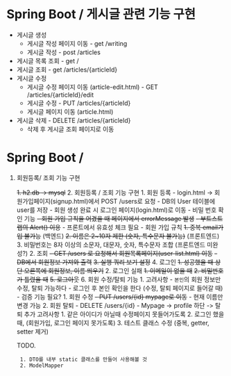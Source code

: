 # Spring Boot / 게시글 관련 기능 구현

* 게시글 생성
    * 게시글 작성 페이지 이동 - get /writing
    * 게시글 작성 - post /articles
* 게시글 목록 조회 - get /
* 게시글 조회 - get /articles/{articleId}
* 게시글 수정
    * 게시글 수정 페이지 이동 (article-edit.html) - GET /articles/{articleId}/edit
    * 게시글 수정 - PUT /articles/{articleId}
    * 게시글 페이지 이동 (article.html)
* 게시글 삭제 - DELETE /articles/{articleId} 
    * 삭제 후 게시글 조회 페이지로 이동
    
# Spring Boot / 

1. 회원등록/ 조회 기능 구현

    ~~1. h2.db -> mysql~~
    2. 회원등록 / 조회 기능 구현
        1. 회원 등록
            - login.html -> 회원가입페이지(signup.html)에서 POST /users로 요청
            - DB의 User 테이블에 user를 저장
            - 회원 생성 완료 시 로그인 페이지(login.html)로 이동
            - 비밀 번호 확인 기능
             ~~- 회원 가입 규칙을 어겼을 때 페이지에서 errorMessage 발생~~
                ~~- 부트스트랩의 Alert() 이용~~
                - 프론트에서 유효성 체크 필요
            - 회원 가입 규칙
                ~~1. 중복 email가입 불가능~~ (백엔드)
                ~~2. 이름은 2~10자 제한 (숫자, 특수문자 불가능)~~ (프론트엔드)
                3. 비밀번호는 8자 이상의 소문자, 대문자, 숫자, 특수문자 조합 (프론트엔드 미완성?)
        2. 조회
            ~~- GET /users 로 요청해서 회원목록페이지(user-list.html) 이동~~
            ~~- DB에서 회원정보 가져와 출력~~ 
    ~~3. 실행 쿼리 보기 설정~~
    4. 로그인
        ~~1. 성공했을 때 상단 오른쪽에 회원정보, 이름 띄우기~~
        2. 로그인 실패
            ~~1. 이메일이 없을 때~~
            ~~2. 비밀번호가 틀렸을 때~~
    ~~5. 로그아웃~~
    6. 회원 수정/탈퇴 기능
        1. 고려사항
            - ```본인```의 회원 정보만 수정, 탈퇴 가능하다
            - 로그인 후 본인 확인을 한다 (수정, 탈퇴 페이지로 들어갈 때) - 검증 기능 필요?
        1. 회원 수정
            ~~- PUT /users/{id} mypage로 이동~~ 
            - 현재 이름만 변경 가능
        2. 회원 탈퇴
            - DELETE /users/{id} 
            - Mypage -> profile 하단 -> 탈퇴 추가
    고려사항 
        1. 같은 아이디가 아닐때 수정페이지 못들어가도록 
        2. 로그인 했을 때, (회원가입, 로그인 페이지 못가도록)
        3. 테스트 클래스 수정 (중복, getter, setter 제거) 
        
    TODO.
    
        1. DTO를 내부 static 클래스를 만들어 사용해볼 것
        2. ModelMapper
        
      
